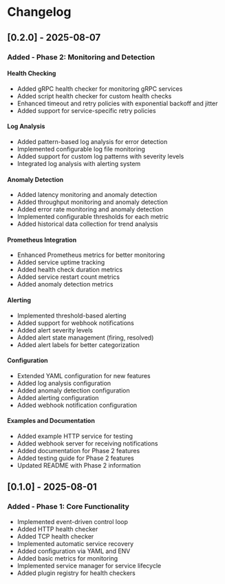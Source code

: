# Changelog

## [0.2.0] - 2025-08-07

### Added - Phase 2: Monitoring and Detection

#### Health Checking
- Added gRPC health checker for monitoring gRPC services
- Added script health checker for custom health checks
- Enhanced timeout and retry policies with exponential backoff and jitter
- Added support for service-specific retry policies

#### Log Analysis
- Added pattern-based log analysis for error detection
- Implemented configurable log file monitoring
- Added support for custom log patterns with severity levels
- Integrated log analysis with alerting system

#### Anomaly Detection
- Added latency monitoring and anomaly detection
- Added throughput monitoring and anomaly detection
- Added error rate monitoring and anomaly detection
- Implemented configurable thresholds for each metric
- Added historical data collection for trend analysis

#### Prometheus Integration
- Enhanced Prometheus metrics for better monitoring
- Added service uptime tracking
- Added health check duration metrics
- Added service restart count metrics
- Added anomaly detection metrics

#### Alerting
- Implemented threshold-based alerting
- Added support for webhook notifications
- Added alert severity levels
- Added alert state management (firing, resolved)
- Added alert labels for better categorization

#### Configuration
- Extended YAML configuration for new features
- Added log analysis configuration
- Added anomaly detection configuration
- Added alerting configuration
- Added webhook notification configuration

#### Examples and Documentation
- Added example HTTP service for testing
- Added webhook server for receiving notifications
- Added documentation for Phase 2 features
- Added testing guide for Phase 2 features
- Updated README with Phase 2 information

## [0.1.0] - 2025-08-01

### Added - Phase 1: Core Functionality

- Implemented event-driven control loop
- Added HTTP health checker
- Added TCP health checker
- Implemented automatic service recovery
- Added configuration via YAML and ENV
- Added basic metrics for monitoring
- Implemented service manager for service lifecycle
- Added plugin registry for health checkers